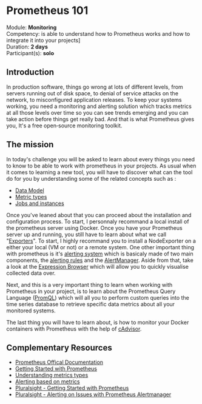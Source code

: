 # Prometheus 101

Module: **Monitoring** </br>
Competency: is able to understand how to Prometheus works and how to integrate it into your projects] </br>
Duration: **2 days** </br>
Participant(s): **solo** </br>

## Introduction

In production software, things go wrong at lots of different levels, from servers running out of disk space, to denial of service attacks on the network, to misconfigured application releases. To keep your systems working, you need a monitoring and alerting solution which tracks metrics at all those levels over time so you can see trends emerging and you can take action before things get really bad. And that is what Prometheus gives you, It's a free open‑source monitoring toolkit.

## The mission

In today's challenge you will be asked to learn about every things you need to know to be able to work with prometheus in your projects. As usual when it comes to learning a new tool, you will have to discover what can the tool do for you by understanding some of the related concepts such as :
- [Data Model](https://prometheus.io/docs/concepts/data_model/)
- [Metric types](https://prometheus.io/docs/concepts/metric_types/)
- [Jobs and instances](https://prometheus.io/docs/concepts/jobs_instances/)

Once you've leaned about that you can proceed about the installation and configuration process. To start, I personnaly recommand a local install of the prometheus server using Docker. Once you have your Prometheus server up and running, you still have to learn about what we call "[Exporters](https://prometheus.io/docs/instrumenting/exporters/)". To start, I highly recommand you to install a NodeExporter on a either your local (VM or not) or a remote system. One other important thing with prometheus is it's [alerting system](https://prometheus.io/docs/alerting/latest/overview/) which is basicaly made of two main components, the [alerting rules](https://prometheus.io/docs/prometheus/latest/configuration/alerting_rules/) and the [AlertManager](https://prometheus.io/docs/alerting/latest/alertmanager/). Aside from that, take a look at the [Expression Browser](https://prometheus.io/docs/visualization/browser/) which will allow you to quickly visualise collected data over.

Next, and this is a very important thing to learn when working with Prometheus in your project, is to learn about the Prometheus Query Language ([PromQL](https://prometheus.io/docs/prometheus/latest/querying/basics/)) which will all you to perform custom queries into the time series database to retrieve specific data metrics about all your monitored systems.

The last thing you will have to learn about, is how to monitor your Docker containers with Prometheus with the help of [cAdvisor](https://prometheus.io/docs/guides/cadvisor/).

## Complementary Resources
- [Prometheus Offical Documentation](https://prometheus.io/docs/introduction/overview/)
- [Getting Started with Prometheus](https://prometheus.io/docs/tutorials/getting_started/)
- [Understanding metrics types](https://prometheus.io/docs/tutorials/understanding_metric_types/)
- [Alerting based on metrics](https://prometheus.io/docs/tutorials/alerting_based_on_metrics/)
- [Pluralsight - Getting Started with Prometheus](https://app.pluralsight.com/library/courses/getting-started-prometheus/table-of-contents)
- [Pluralsight - Alerting on Issues with Prometheus Alertmanager](https://app.pluralsight.com/library/courses/alerting-issues-prometheus-alertmanager/table-of-contents)
